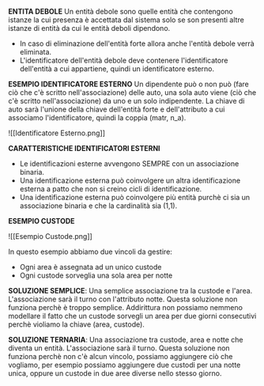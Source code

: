 **ENTITA DEBOLE**
Un entità debole sono quelle entità che contengono istanze la cui presenza è accettata dal sistema solo se son presenti altre istanze di entità da cui le entità deboli dipendono.
- In caso di eliminazione dell'entità forte allora anche l'entità debole verrà eliminata.
- L'identificatore dell'entità debole deve contenere l'identificatore dell'entità a cui appartiene, quindi un identificatore esterno.

**ESEMPIO IDENTIFICATORE ESTERNO**
Un dipendente può o non può (fare ciò che c'è scritto nell'associazione) delle auto, una sola auto viene (ciò che c'è scritto nell'associazione) da uno e un solo indipendente. 
La chiave di auto sarà l'unione della chiave dell'entità forte e dell'attributo a cui associamo l'identificatore, quindi la coppia (matr, n_a).

![[Identificatore Esterno.png]]

**CARATTERISTICHE IDENTIFICATORI ESTERNI**
- Le identificazioni esterne avvengono SEMPRE con un associazione binaria.
- Una identificazione esterna può coinvolgere un altra identificazione esterna a patto che non si creino cicli di identificazione.
- Una identificazione esterna può coinvolgere più entità purchè ci sia un associazione binaria e che la cardinalità sia (1,1).

**ESEMPIO CUSTODE**

![[Esempio Custode.png]]

In questo esempio abbiamo due vincoli da gestire:
- Ogni area è assegnata ad un unico custode
- Ogni custode sorveglia una sola area per notte

**SOLUZIONE SEMPLICE**:
Una semplice associazione tra la custode e l'area. L'associazione sarà il turno con l'attributo notte.
Questa soluzione non funziona perchè è troppo semplice. Addirittura non possiamo nemmeno modellare il fatto che un custode sorvegli un area per due giorni consecutivi perchè violiamo la chiave (area, custode).

**SOLUZIONE TERNARIA**:
Una associazione tra custode, area e notte che diventa un entità. L'associazione sarà il turno.
Questa soluzione non funziona perchè non c'è alcun vincolo, possiamo aggiungere ciò che vogliamo, per esempio possiamo aggiungere due custodi per una notte unica, oppure un custode in due aree diverse nello stesso giorno.